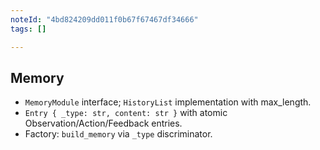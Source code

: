 ```yaml
---
noteId: "4bd824209dd011f0b67f67467df34666"
tags: []

---
```


## Memory

- `MemoryModule` interface; `HistoryList` implementation with max_length.
- `Entry { _type: str, content: str }` with atomic Observation/Action/Feedback entries.
- Factory: `build_memory` via `_type` discriminator.


